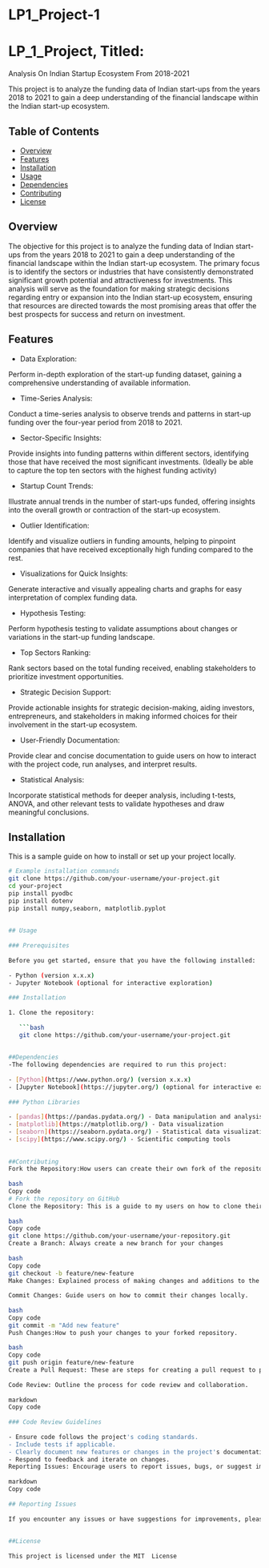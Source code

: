 # LP1_Project-1
# LP_1_Project, Titled:
Analysis On Indian Startup Ecosystem From 2018-2021
 
This project is to analyze the funding data of Indian start-ups from the years 2018 to 2021 to gain a deep understanding of the financial landscape within the Indian start-up ecosystem.
 
## Table of Contents
 
- [Overview](#overview)
- [Features](#features)
- [Installation](#installation)
- [Usage](#usage)
- [Dependencies](#dependencies)
- [Contributing](#contributing)
- [License](#license)
 
## Overview
 
The objective for this project is to analyze the funding data of Indian start-ups from the years 2018 to 2021 to gain a deep understanding of the financial landscape within the Indian start-up ecosystem. The primary focus is to identify the sectors or industries that have consistently demonstrated significant growth potential and attractiveness for investments. This analysis will serve as the foundation for making strategic decisions regarding entry or expansion into the Indian start-up ecosystem, ensuring that resources are directed towards the most promising areas that offer the best prospects for success and return on investment.
 
## Features
 
- Data Exploration:
 
Perform in-depth exploration of the start-up funding dataset, gaining a comprehensive understanding of available information.
 
- Time-Series Analysis:
 
Conduct a time-series analysis to observe trends and patterns in start-up funding over the four-year period from 2018 to 2021.
 
- Sector-Specific Insights:
 
Provide insights into funding patterns within different sectors, identifying those that have received the most significant investments. (Ideally be able to capture the top ten sectors with the highest funding activity)
 
 
- Startup Count Trends:
 
Illustrate annual trends in the number of start-ups funded, offering insights into the overall growth or contraction of the start-up ecosystem.
 
- Outlier Identification:
 
Identify and visualize outliers in funding amounts, helping to pinpoint companies that have received exceptionally high funding compared to the rest.
 
- Visualizations for Quick Insights:
 
Generate interactive and visually appealing charts and graphs for easy interpretation of complex funding data.
 
- Hypothesis Testing:
 
Perform hypothesis testing to validate assumptions about changes or variations in the start-up funding landscape.
 
- Top Sectors Ranking:
 
Rank sectors based on the total funding received, enabling stakeholders to prioritize investment opportunities.
 
- Strategic Decision Support:
 
Provide actionable insights for strategic decision-making, aiding investors, entrepreneurs, and stakeholders in making informed choices for their involvement in the start-up ecosystem.
 
 
- User-Friendly Documentation:
 
Provide clear and concise documentation to guide users on how to interact with the project code, run analyses, and interpret results.
 
- Statistical Analysis:
 
Incorporate statistical methods for deeper analysis, including t-tests, ANOVA, and other relevant tests to validate hypotheses and draw meaningful conclusions.
 
 
## Installation
 
This is a sample guide on how to install or set up your project locally.
```bash
# Example installation commands
git clone https://github.com/your-username/your-project.git
cd your-project
pip install pyodbc
pip install dotenv
pip install numpy,seaborn, matplotlib.pyplot
 
 
## Usage
 
### Prerequisites
 
Before you get started, ensure that you have the following installed:
 
- Python (version x.x.x)
- Jupyter Notebook (optional for interactive exploration)
 
### Installation
 
1. Clone the repository:
 
   ```bash
   git clone https://github.com/your-username/your-project.git
 
 
##Dependencies
-The following dependencies are required to run this project:
 
- [Python](https://www.python.org/) (version x.x.x)
- [Jupyter Notebook](https://jupyter.org/) (optional for interactive exploration)
 
### Python Libraries
 
- [pandas](https://pandas.pydata.org/) - Data manipulation and analysis
- [matplotlib](https://matplotlib.org/) - Data visualization
- [seaborn](https://seaborn.pydata.org/) - Statistical data visualization
- [scipy](https://www.scipy.org/) - Scientific computing tools
 
 
##Contributing
Fork the Repository:How users can create their own fork of the repository to make changes.
 
bash
Copy code
# Fork the repository on GitHub
Clone the Repository: This is a guide to my users on how to clone their forked repository to their local machine.
 
bash
Copy code
git clone https://github.com/your-username/your-repository.git
Create a Branch: Always create a new branch for your changes
 
bash
Copy code
git checkout -b feature/new-feature
Make Changes: Explained process of making changes and additions to the codebase.
 
Commit Changes: Guide users on how to commit their changes locally.
 
bash
Copy code
git commit -m "Add new feature"
Push Changes:How to push your changes to your forked repository.
 
bash
Copy code
git push origin feature/new-feature
Create a Pull Request: These are steps for creating a pull request to propose changes to the original repository.
 
Code Review: Outline the process for code review and collaboration.
 
markdown
Copy code
 
### Code Review Guidelines
 
- Ensure code follows the project's coding standards.
- Include tests if applicable.
- Clearly document new features or changes in the project's documentation.
- Respond to feedback and iterate on changes.
Reporting Issues: Encourage users to report issues, bugs, or suggest improvements by creating a GitHub issue.
 
markdown
Copy code
 
## Reporting Issues
 
If you encounter any issues or have suggestions for improvements, please open a GitHub issue
 
 
##License
 
This project is licensed under the MIT  License